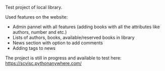 Test project of local library.

Used features on the website: 
- Admin pannel with all features (adding books with all the attributes like authors, number and etc.)
- Lists of authors, books, available/reserved books in library
- News section with option to add comments
- Adding tags to news

The project is still in progress and available to test here: https://scvisc.pythonanywhere.com/
